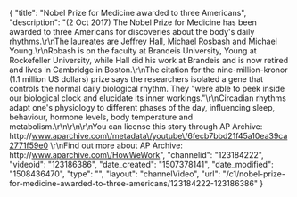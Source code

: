 {
    "title": "Nobel Prize for Medicine awarded to three Americans",
    "description": "(2 Oct 2017) The Nobel Prize for Medicine has been awarded to three Americans for discoveries about the body's daily rhythms.\r\nThe laureates are Jeffrey Hall, Michael Rosbash and Michael Young.\r\nRobash is on the faculty at Brandeis University, Young at Rockefeller University, while Hall did his work at Brandeis and is now retired and lives in Cambridge in Boston.\r\nThe citation for the nine-million-kronor (1.1 million US dollars) prize says the researchers isolated a gene that controls the normal daily biological rhythm. They \"were able to peek inside our biological clock and elucidate its inner workings.\"\r\nCircadian rhythms adapt one's physiology to different phases of the day, influencing sleep, behaviour, hormone levels, body temperature and metabolism.\r\n\r\n\r\nYou can license this story through AP Archive: http:\/\/www.aparchive.com\/metadata\/youtube\/6fecb7bbd21f45a10ea39ca2771f59e0 \r\nFind out more about AP Archive: http:\/\/www.aparchive.com\/HowWeWork",
    "channelid": "123184222",
    "videoid": "123186386",
    "date_created": "1507378141",
    "date_modified": "1508436470",
    "type": "",
    "layout": "channelVideo",
    "url": "\/c1\/nobel-prize-for-medicine-awarded-to-three-americans\/123184222-123186386"
}